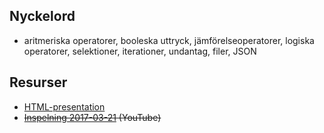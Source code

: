 ## Nyckelord

- aritmeriska operatorer, booleska uttryck, jämförelseoperatorer, logiska operatorer, selektioner, iterationer, undantag, filer, JSON

## Resurser
- [HTML-presentation](https://rawgit.com/1dv024/kursinnehall/master/forelasningar/01/index.html#)
- ~~[Inspelning 2017-03-21](https://youtu.be/ygV2wGO_H1w) (YouTube)~~
